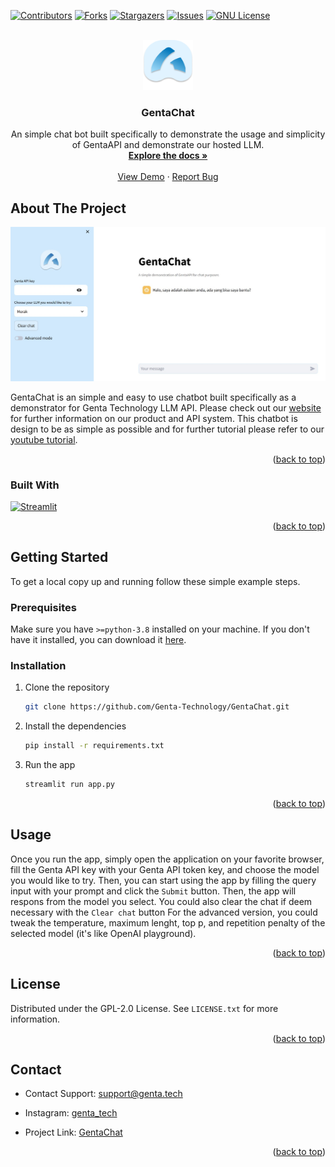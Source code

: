 <a name="readme-top"></a>

[![Contributors][contributors-shield]][contributors-url]
[![Forks][forks-shield]][forks-url]
[![Stargazers][stars-shield]][stars-url]
[![Issues][issues-shield]][issues-url]
[![GNU License][license-shield]][license-url]

<!-- PROJECT LOGO -->
<br />
<div align="center">
  <a href="https://github.com/Genta-Technology/GentaChat">
    <img src="assets/genta_logo.png" alt="Logo" width="80" height="80">
  </a>

<h3 align="center">GentaChat</h3>

<p align="center">
    An simple chat bot built specifically to demonstrate the usage and simplicity of GentaAPI and demonstrate our hosted LLM.
    <br />
    <a href="https://github.com/Genta-Technology/GentaChat"><strong>Explore the docs »</strong></a>
    <br />
    <br />
    <a href="https://gentachat.streamlit.app">View Demo</a>
    ·
    <a href="https://github.com/Genta-Technology/GentaChat/issues">Report Bug</a>
  </p>
</div>

## About The Project

[![Product Name Screen Shot][product-screenshot]](https://example.com)

GentaChat is an simple and easy to use chatbot built specifically as a demonstrator for Genta Technology LLM API. Please check out our [website][Genta-url] for further information on our product and API system. This chatbot is design to be as simple as possible and for further tutorial please refer to our [youtube tutorial][Genta-youtube].

<p align="right">(<a href="#readme-top">back to top</a>)</p>

### Built With

[![Streamlit][Streamlit]][Streamlit-url]

<p align="right">(<a href="#readme-top">back to top</a>)</p>

## Getting Started

To get a local copy up and running follow these simple example steps.

### Prerequisites

Make sure you have `>=python-3.8` installed on your machine. If you don't have it installed, you can download it [here](https://www.python.org/downloads/).

### Installation

1. Clone the repository
   ```sh
   git clone https://github.com/Genta-Technology/GentaChat.git
   ```
2. Install the dependencies
   ```sh
   pip install -r requirements.txt
   ```
3. Run the app
   ```sh
   streamlit run app.py
   ```

<p align="right">(<a href="#readme-top">back to top</a>)</p>

<!-- USAGE EXAMPLES -->

## Usage

Once you run the app, simply open the application on your favorite browser, fill the Genta API key with your Genta API token key, and choose the model you would like to try. Then, you can start using the app by filling the query input with your prompt and click the `Submit` button. Then, the app will respons from the model you select. You could also clear the chat if deem necessary with the `Clear chat` button
For the advanced version, you could tweak the temperature, maximum lenght, top p, and repetition penalty of the selected model (it's like OpenAI playground).

<p align="right">(<a href="#readme-top">back to top</a>)</p>

<!-- ROADMAP -->

<!-- LICENSE -->

## License

Distributed under the GPL-2.0 License. See `LICENSE.txt` for more information.

<p align="right">(<a href="#readme-top">back to top</a>)</p>

<!-- CONTACT -->

## Contact

- Contact Support: [support@genta.tech](mailto:support@genta.tech)

- Instagram: [genta_tech](https://www.instagram.com/genta_tech/)

- Project Link: [GentaChat](https://github.com/Genta-Technology/GentaChat)

<p align="right">(<a href="#readme-top">back to top</a>)</p>

[contributors-shield]: https://img.shields.io/github/contributors/Genta-Technology/GentaChat.svg?style=for-the-badge
[contributors-url]: https://github.com/Genta-Technology/GentaChat/graphs/contributors
[forks-shield]: https://img.shields.io/github/forks/Genta-Technology/GentaChat.svg?style=for-the-badge
[forks-url]: https://github.com/Genta-Technology/GentaChat/network/members
[stars-shield]: https://img.shields.io/github/stars/Genta-Technology/GentaChat.svg?style=for-the-badge
[stars-url]: https://github.com/Genta-Technology/GentaChat/stargazers
[issues-shield]: https://img.shields.io/github/issues/Genta-Technology/GentaChat.svg?style=for-the-badge
[issues-url]: https://github.com/Genta-Technology/GentaChat/issues
[license-shield]: https://img.shields.io/github/license/Genta-Technology/GentaChat.svg?style=for-the-badge
[license-url]: https://github.com/Genta-Technology/GentaChat/blob/master/LICENSE.txt
[linkedin-shield]: https://img.shields.io/badge/-LinkedIn-black.svg?style=for-the-badge&logo=linkedin&colorB=555
[product-screenshot]: assets/main.jpg
[Streamlit]: https://img.shields.io/badge/Streamlit-FF4B4B?style=for-the-badge&logo=streamlit&logoColor=white
[Streamlit-url]: https://streamlit.io/
[Genta-url]: https://www.genta.tech
[Genta-youtube]: https://www.youtube.com
